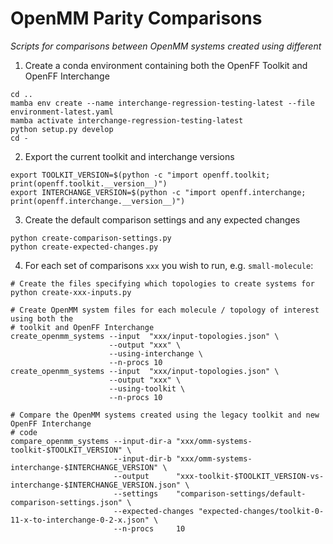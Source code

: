 # OpenMM Parity Comparisons

*Scripts for comparisons between OpenMM systems created using different*

1. Create a conda environment containing both the OpenFF Toolkit and OpenFF Interchange

```shell
cd ..
mamba env create --name interchange-regression-testing-latest --file environment-latest.yaml
mamba activate interchange-regression-testing-latest
python setup.py develop
cd -
```

2. Export the current toolkit and interchange versions

```shell
export TOOLKIT_VERSION=$(python -c "import openff.toolkit; print(openff.toolkit.__version__)")
export INTERCHANGE_VERSION=$(python -c "import openff.interchange; print(openff.interchange.__version__)")
```

3. Create the default comparison settings and any expected changes

```shell
python create-comparison-settings.py
python create-expected-changes.py
```

4. For each set of comparisons `xxx` you wish to run, e.g. `small-molecule`:

```shell
# Create the files specifying which topologies to create systems for
python create-xxx-inputs.py

# Create OpenMM system files for each molecule / topology of interest using both the 
# toolkit and OpenFF Interchange
create_openmm_systems --input  "xxx/input-topologies.json" \
                      --output "xxx" \
                      --using-interchange \
                      --n-procs 10   
create_openmm_systems --input  "xxx/input-topologies.json" \
                      --output "xxx" \
                      --using-toolkit \
                      --n-procs 10
                      
# Compare the OpenMM systems created using the legacy toolkit and new OpenFF Interchange
# code
compare_openmm_systems --input-dir-a "xxx/omm-systems-toolkit-$TOOLKIT_VERSION" \
                       --input-dir-b "xxx/omm-systems-interchange-$INTERCHANGE_VERSION" \
                       --output      "xxx-toolkit-$TOOLKIT_VERSION-vs-interchange-$INTERCHANGE_VERSION.json" \
                       --settings    "comparison-settings/default-comparison-settings.json" \
                       --expected-changes "expected-changes/toolkit-0-11-x-to-interchange-0-2-x.json" \
                       --n-procs     10
```
